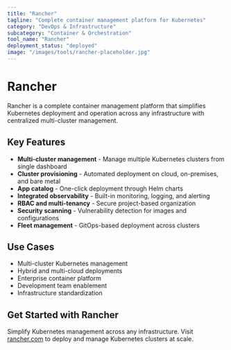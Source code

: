 ```yaml
---
title: "Rancher"
tagline: "Complete container management platform for Kubernetes"
category: "DevOps & Infrastructure"
subcategory: "Container & Orchestration"
tool_name: "Rancher"
deployment_status: "deployed"
image: "/images/tools/rancher-placeholder.jpg"
---
```


# Rancher

Rancher is a complete container management platform that simplifies Kubernetes deployment and operation across any infrastructure with centralized multi-cluster management.

## Key Features

- **Multi-cluster management** - Manage multiple Kubernetes clusters from single dashboard
- **Cluster provisioning** - Automated deployment on cloud, on-premises, and bare metal
- **App catalog** - One-click deployment through Helm charts
- **Integrated observability** - Built-in monitoring, logging, and alerting
- **RBAC and multi-tenancy** - Secure project-based organization
- **Security scanning** - Vulnerability detection for images and configurations
- **Fleet management** - GitOps-based deployment across clusters

## Use Cases

- Multi-cluster Kubernetes management
- Hybrid and multi-cloud deployments
- Enterprise container platform
- Development team enablement
- Infrastructure standardization

## Get Started with Rancher

Simplify Kubernetes management across any infrastructure. Visit [rancher.com](https://rancher.com) to deploy and manage Kubernetes clusters at scale.
